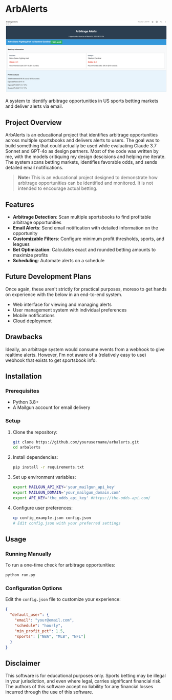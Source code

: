 # ArbAlerts

<img src="./images/example_alert.png" alt="Example Alert" width="800">

A system to identify arbitrage opportunities in US sports betting markets and deliver alerts via email.

## Project Overview

ArbAlerts is an educational project that identifies arbitrage opportunities across multiple sportsbooks and delivers alerts to users. The goal was to build something that could actually be used while evaluating Claude 3.7 Sonnet and GPT-4o as design partners. Most of the code was written by me, with the models critiquing my design descisions and helping me iterate. The system scans betting markets, identifies favorable odds, and sends detailed email notifications. 

> **Note:** This is an educational project designed to demonstrate how arbitrage opportunities can be identified and monitored. It is not intended to encourage actual betting.

## Features

- **Arbitrage Detection**: Scan multiple sportsbooks to find profitable arbitrage opportunities
- **Email Alerts**: Send email notification with detailed information on the opportunity
- **Customizable Filters**: Configure minimum profit thresholds, sports, and leagues
- **Bet Optimization**: Calculates exact and rounded betting amounts to maximize profits
- **Scheduling**: Automate alerts on a schedule

## Future Development Plans

Once again, these aren't strictly for practical purposes, moreso to get hands on experience with the below in an end-to-end system.

- Web interface for viewing and managing alerts
- User management system with individual preferences
- Mobile notifications
- Cloud deployment

## Drawbacks

Ideally, an arbitrage system would consume events from a webhook to give realtime alerts. However, I'm not aware of a (relatively easy to use) webhook that exists to get sportsbook info. 

## Installation

### Prerequisites

- Python 3.8+
- A Mailgun account for email delivery

### Setup

1. Clone the repository:
   ```bash
   git clone https://github.com/yourusername/arbalerts.git
   cd arbalerts
   ```

2. Install dependencies:
   ```bash
   pip install -r requirements.txt
   ```

3. Set up environment variables:
   ```bash
   export MAILGUN_API_KEY='your_mailgun_api_key'
   export MAILGUN_DOMAIN='your_mailgun_domain.com'
   export API_KEY='the_odds_api_key' #https://the-odds-api.com/
   ```

4. Configure user preferences:
   ```bash
   cp config_example.json config.json
   # Edit config.json with your preferred settings
   ```

## Usage

### Running Manually

To run a one-time check for arbitrage opportunities:

```bash
python run.py
```

### Configuration Options

Edit the `config.json` file to customize your experience:

```json
{
  "default_user": {
    "email": "your@email.com",
    "schedule": "hourly",
    "min_profit_pct": 1.5,
    "sports": ["NBA", "MLB", "NFL"]
  }
}
```

## Disclaimer

This software is for educational purposes only. Sports betting may be illegal in your jurisdiction, and even where legal, carries significant financial risk. The authors of this software accept no liability for any financial losses incurred through the use of this software.
